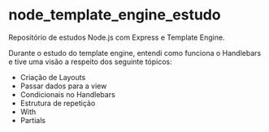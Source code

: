 # node_template_engine_estudo
Repositório de estudos Node.js com Express e Template Engine.

Durante o estudo do template engine, entendi como funciona o Handlebars e tive uma visão a respeito dos seguinte tópicos:
- Criação de Layouts
- Passar dados para a view
- Condicionais no Handlebars
- Estrutura de repetição
- With
- Partials
